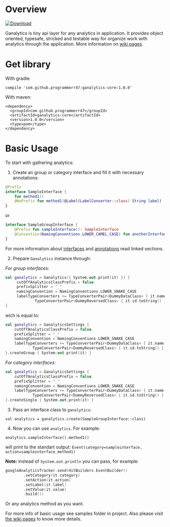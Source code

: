 # Overview
[ ![Download](https://api.bintray.com/packages/programmerr47/maven/ganalytics-core/images/download.svg) ](https://bintray.com/programmerr47/maven/ganalytics-core/_latestVersion)


Ganalytics is tiny api layer for any analytics in application. It provides object oriented, typesafe, stricked and testable way for organize work with analytics through the application. More information on [wiki pages](https://github.com/programmerr47/ganalytics/wiki).

# Get library
With gradle:
```
compile 'com.github.programmerr47:ganalytics-core:1.0.0'
```

With maven:
```
<dependency>
  <groupId>com.github.programmerr47</groupId>
  <artifactId>ganalytics-core</artifactId>
  <version>1.0.0</version>
  <type>pom</type>
</dependency>
```

# Basic Usage
To start with gathering analytics:
1. Create an group or category interface and fill it with necessary annotations:
```kotlin
@Prefix
interface SampleInterface {
    fun method1()
    @NoPrefix fun method1(@Label(LabelConverter::class) String label)
}
```
or
```kotlin
interface SampleGroupInterface {
    @Prefix fun sampleInterface(): SampleInterface
    @Convention(NamingConventions.LOWER_CAMEL_CASE) fun anotherInterface(): AnotherInterface
}
```
For more information about [interfaces](https://github.com/programmerr47/ganalytics/wiki/Interfaces) and [annotations](https://github.com/programmerr47/ganalytics/wiki/Annotations) read linked sections.

2. Prepare `Ganalytics` instance through:

_For group interfaces:_
```kotlin
val ganalytics = Ganalytics({ System.out.print(it) }) {
     cutOffAnalyticsClassPrefix = false
     prefixSplitter = "_"
     namingConvention = NamingConventions.LOWER_SNAKE_CASE
     labelTypeConverters += TypeConverterPair<DummyDataClass> { it.name } +
             TypeConverterPair<DummyReversedClass> { it.id.toString() } 
}
```
wich is equal to:
```kotlin
val ganalytics = GanalyticsSettings {
    cutOffAnalyticsClassPrefix = false
    prefixSplitter = "_"
    namingConvention = NamingConventions.LOWER_SNAKE_CASE
    labelTypeConverters += TypeConverterPair<DummyDataClass> { it.name } +
            TypeConverterPair<DummyReversedClass> { it.id.toString() }
}.createGroup { System.out.print(it) }
```

_For category interfaces:_
```kotlin
val ganalytics = GanalyticsSettings {
    cutOffAnalyticsClassPrefix = false
    prefixSplitter = "_"
    namingConvention = NamingConventions.LOWER_SNAKE_CASE
    labelTypeConverters += TypeConverterPair<DummyDataClass> { it.name } +
            TypeConverterPair<DummyReversedClass> { it.id.toString() }
}.createSingle { System.out.print(it) }
```

3. Pass an interface class to `ganalytics`: 

`val analytics = ganalytics.create(SampleGroupInterface::class)`

4. Now you can use `analytics`. For example:

`analytics.sampleInterface().method1()`

will print to the standart output: `Event(category=sampleinterface, action=sampleinterface_method1)`

**Note:** instead of `System.out.println` you can pass, for example:

```kotlin 
googleAnalyticsTracker.send(HitBuilders.EventBuilder()
        .setCategory(it.category)
        .setAction(it.action)
        .setLabel(it.label)
        .setValue(it.value)
        .build())
```

Or any analytics method as you want.

For more info of basic usage see samples folder in project.
Also please visit [the wiki pages](https://github.com/programmerr47/ganalytics/wiki) to know more details.
